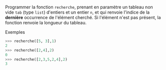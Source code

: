 Programmer la fonction `recherche`, prenant en paramètre un tableau non vide `tab` (type `list`) d'entiers et un entier `n`, et qui renvoie l'indice de la **dernière** occurrence de l'élément cherché. Si l'élément n'est pas présent, la fonction renvoie la longueur du tableau.

Exemples

```python
>>> recherche([5, 3],1)
2
>>> recherche([2,4],2)
0
>>> recherche([2,3,5,2,4],2)
3
```

